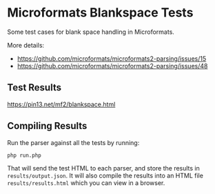 Microformats Blankspace Tests
=============================

Some test cases for blank space handling in Microformats.

More details:

* https://github.com/microformats/microformats2-parsing/issues/15
* https://github.com/microformats/microformats2-parsing/issues/48


Test Results
------------

https://pin13.net/mf2/blankspace.html


Compiling Results
-----------------

Run the parser against all the tests by running:

```
php run.php
```

That will send the test HTML to each parser, and store the results in `results/output.json`. It will also compile the results into an HTML file `results/results.html` which you can view in a browser.

